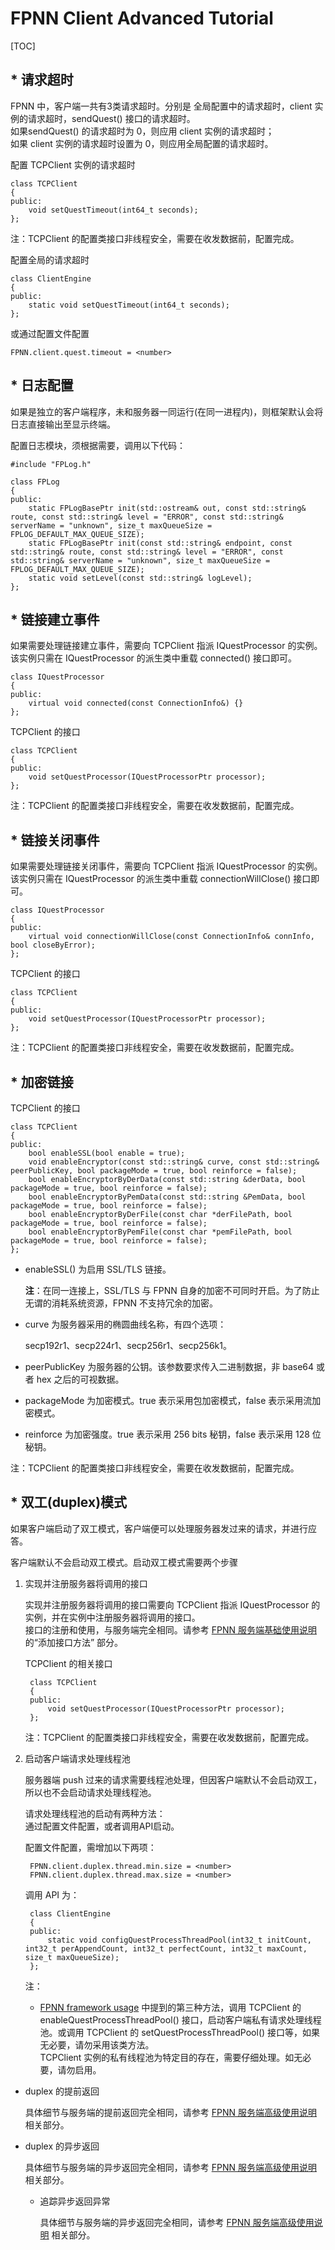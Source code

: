 # FPNN Client Advanced Tutorial

[TOC]

## * 请求超时

FPNN 中，客户端一共有3类请求超时。分别是 全局配置中的请求超时，client 实例的请求超时，sendQuest() 接口的请求超时。  
如果sendQuest() 的请求超时为 0，则应用 client 实例的请求超时；  
如果 client 实例的请求超时设置为 0，则应用全局配置的请求超时。

配置 TCPClient 实例的请求超时

	class TCPClient
	{
	public:
	    void setQuestTimeout(int64_t seconds);
	};

注：TCPClient 的配置类接口非线程安全，需要在收发数据前，配置完成。

配置全局的请求超时

	class ClientEngine
	{
	public:
	    static void setQuestTimeout(int64_t seconds);
	};

或通过配置文件配置

	FPNN.client.quest.timeout = <number>




## * 日志配置

如果是独立的客户端程序，未和服务器一同运行(在同一进程内)，则框架默认会将日志直接输出至显示终端。

配置日志模块，须根据需要，调用以下代码：

	#include "FPLog.h"
	 
	class FPLog
	{
	public:
	    static FPLogBasePtr init(std::ostream& out, const std::string& route, const std::string& level = "ERROR", const std::string& serverName = "unknown", size_t maxQueueSize = FPLOG_DEFAULT_MAX_QUEUE_SIZE);
	    static FPLogBasePtr init(const std::string& endpoint, const std::string& route, const std::string& level = "ERROR", const std::string& serverName = "unknown", size_t maxQueueSize = FPLOG_DEFAULT_MAX_QUEUE_SIZE);
	    static void setLevel(const std::string& logLevel);
	};


## * 链接建立事件

如果需要处理链接建立事件，需要向 TCPClient 指派 IQuestProcessor 的实例。  
该实例只需在 IQuestProcessor 的派生类中重载 connected() 接口即可。

	class IQuestProcessor
	{
	public:
	    virtual void connected(const ConnectionInfo&) {}
	};

TCPClient 的接口

	class TCPClient
	{
	public:
	    void setQuestProcessor(IQuestProcessorPtr processor);
	};

注：TCPClient 的配置类接口非线程安全，需要在收发数据前，配置完成。




## * 链接关闭事件

如果需要处理链接关闭事件，需要向 TCPClient 指派 IQuestProcessor 的实例。
该实例只需在 IQuestProcessor 的派生类中重载 connectionWillClose() 接口即可。

	
	class IQuestProcessor
	{
	public:
	    virtual void connectionWillClose(const ConnectionInfo& connInfo, bool closeByError);
	};

TCPClient 的接口

	class TCPClient
	{
	public:
	    void setQuestProcessor(IQuestProcessorPtr processor);
	};

注：TCPClient 的配置类接口非线程安全，需要在收发数据前，配置完成。




## * 加密链接

TCPClient 的接口

	class TCPClient
	{
	public:
		bool enableSSL(bool enable = true);
	    void enableEncryptor(const std::string& curve, const std::string& peerPublicKey, bool packageMode = true, bool reinforce = false);
	    bool enableEncryptorByDerData(const std::string &derData, bool packageMode = true, bool reinforce = false);
	    bool enableEncryptorByPemData(const std::string &PemData, bool packageMode = true, bool reinforce = false);
	    bool enableEncryptorByDerFile(const char *derFilePath, bool packageMode = true, bool reinforce = false);
	    bool enableEncryptorByPemFile(const char *pemFilePath, bool packageMode = true, bool reinforce = false);
	};

+ enableSSL() 为启用 SSL/TLS 链接。

	**注**：在同一连接上，SSL/TLS 与 FPNN 自身的加密不可同时开启。为了防止无谓的消耗系统资源，FPNN 不支持冗余的加密。

+ curve 为服务器采用的椭圆曲线名称，有四个选项：

	secp192r1、secp224r1、secp256r1、secp256k1。

+ peerPublicKey 为服务器的公钥。该参数要求传入二进制数据，非 base64 或者 hex 之后的可视数据。
+ packageMode 为加密模式。true 表示采用包加密模式，false 表示采用流加密模式。
+ reinforce 为加密强度。true 表示采用 256 bits 秘钥，false 表示采用 128 位秘钥。

注：TCPClient 的配置类接口非线程安全，需要在收发数据前，配置完成。




## * 双工(duplex)模式

如果客户端启动了双工模式，客户端便可以处理服务器发过来的请求，并进行应答。

客户端默认不会启动双工模式。启动双工模式需要两个步骤

1. 实现并注册服务器将调用的接口

	实现并注册服务器将调用的接口需要向 TCPClient 指派 IQuestProcessor 的实例，并在实例中注册服务器将调用的接口。  
	接口的注册和使用，与服务端完全相同。请参考 [FPNN 服务端基础使用说明](fpnn-server-basic-tutorial.md) 的“添加接口方法” 部分。

	TCPClient 的相关接口

		class TCPClient
		{
		public:
		    void setQuestProcessor(IQuestProcessorPtr processor);
		};

	注：TCPClient 的配置类接口非线程安全，需要在收发数据前，配置完成。


1. 启动客户端请求处理线程池

	服务器端 push 过来的请求需要线程池处理，但因客户端默认不会启动双工，所以也不会启动请求处理线程池。

	请求处理线程池的启动有两种方法：  
	通过配置文件配置，或者调用API启动。

	配置文件配置，需增加以下两项：

		FPNN.client.duplex.thread.min.size = <number>
		FPNN.client.duplex.thread.max.size = <number>

	调用 API 为：

		class ClientEngine
		{
		public:
		    static void configQuestProcessThreadPool(int32_t initCount, int32_t perAppendCount, int32_t perfectCount, int32_t maxCount, size_t maxQueueSize);
		};

	注：

	+ [FPNN framework usage](../frame-usage.txt) 中提到的第三种方法，调用 TCPClient 的 enableQuestProcessThreadPool() 接口，启动客户端私有请求处理线程池。或调用 TCPClient 的 setQuestProcessThreadPool() 接口等，如果无必要，请勿采用该类方法。  
	TCPClient 实例的私有线程池为特定目的存在，需要仔细处理。如无必要，请勿启用。

* duplex 的提前返回

	具体细节与服务端的提前返回完全相同，请参考 [FPNN 服务端高级使用说明](fpnn-server-advanced-tutorial.md) 相关部分。


* duplex 的异步返回

	具体细节与服务端的异步返回完全相同，请参考 [FPNN 服务端高级使用说明](fpnn-server-advanced-tutorial.md) 相关部分。


	+ 追踪异步返回异常

		具体细节与服务端的异步返回完全相同，请参考 [FPNN 服务端高级使用说明](fpnn-server-advanced-tutorial.md) 相关部分。

